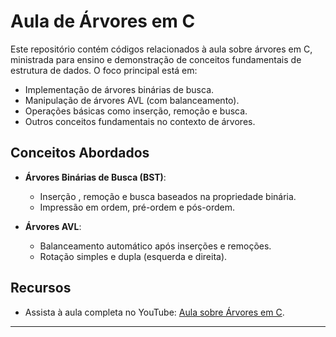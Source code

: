 # Aula de Árvores em C

Este repositório contém códigos relacionados à aula sobre árvores em C, ministrada para ensino e demonstração de conceitos fundamentais de estrutura de dados. O foco principal está em:

- Implementação de árvores binárias de busca.
- Manipulação de árvores AVL (com balanceamento).
- Operações básicas como inserção, remoção e busca.
- Outros conceitos fundamentais no contexto de árvores.

## Conceitos Abordados

- **Árvores Binárias de Busca (BST)**:
  - Inserção , remoção e busca baseados na propriedade binária.
  - Impressão em ordem, pré-ordem e pós-ordem.

- **Árvores AVL**:
  - Balanceamento automático após inserções e remoções.
  - Rotação simples e dupla (esquerda e direita).

## Recursos

- Assista à aula completa no YouTube: [Aula sobre Árvores em C](https://www.youtube.com/watch?v=JnTGiyXOiLA&t).

---
